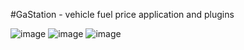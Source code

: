 #GaStation - vehicle fuel price application and plugins

![image](https://github.com/berkedursunoglu/GaStation/blob/master/ss1.png?raw=true)
![image](https://github.com/berkedursunoglu/GaStation/blob/master/ss2.png?raw=true)
![image](https://github.com/berkedursunoglu/GaStation/blob/master/ss3.png?raw=true)
